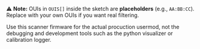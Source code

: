 

⚠️ **Note:** OUIs in `OUIS[]` inside the sketch are **placeholders** (e.g., `AA:BB:CC`). Replace with your own OUIs if you want real filtering.

Use this scanner firmware for the actual procuction usermod, not the debugging and development tools such as the python visualizer or calibration logger.
